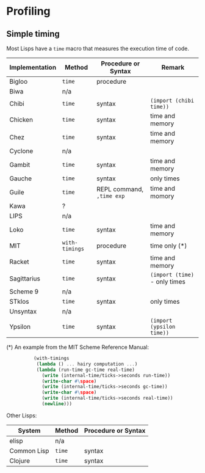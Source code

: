 # Profiling

## Simple timing

Most Lisps have a `time` macro that measures the execution time of
code.

| Implementation | Method | Procedure or Syntax | Remark |
|---|---|---|---|
| Bigloo   | `time`       | procedure |
| Biwa     | n/a | | |
| Chibi    | `time`  | syntax | `(import (chibi time))` |
| Chicken  | `time`  | syntax | time and memory |
| Chez     | `time`  | syntax | time and memory |
| Cyclone  | n/a | | |
| Gambit   | `time`  | syntax | time and memory |
| Gauche   | `time`  | syntax | only times |
| Guile    | `time` | REPL command, `,time exp` | time and momory |
| Kawa     | ? | | |
| LIPS     | n/a | | |
| Loko     | `time` | syntax | time and memory |
| MIT      | `with-timings` | procedure | time only (\*) |
| Racket   | `time` | syntax | time and memory |
| Sagittarius | `time` | syntax | `(import (time)` - only times |
| Scheme 9 | n/a | | |
| STklos   | `time` | syntax | only times |
| Unsyntax | n/a | | |
| Ypsilon  | `time` | syntax | `(import (ypsilon time))` |


(*) An example from the MIT Scheme Reference Manual:
```scheme
          (with-timings
           (lambda () ... hairy computation ...)
           (lambda (run-time gc-time real-time)
             (write (internal-time/ticks->seconds run-time))
             (write-char #\space)
             (write (internal-time/ticks->seconds gc-time))
             (write-char #\space)
             (write (internal-time/ticks->seconds real-time))
             (newline)))
```

Other Lisps:

| System | Method | Procedure or Syntax |
|---|---|---|
| elisp | n/a |  |
| Common Lisp | `time` | syntax |
| Clojure | `time` | syntax |
